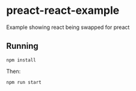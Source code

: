 # preact-react-example
Example showing react being swapped for preact

## Running

    npm install

Then:

    npm run start
